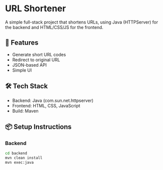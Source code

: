 # URL Shortener

A simple full-stack project that shortens URLs, using Java (HTTPServer) for the backend and HTML/CSS/JS for the frontend.

## 🚀 Features
- Generate short URL codes
- Redirect to original URL
- JSON-based API
- Simple UI

## 🛠 Tech Stack
- Backend: Java (com.sun.net.httpserver)
- Frontend: HTML, CSS, JavaScript
- Build: Maven

## 📦 Setup Instructions

### Backend
```bash
cd backend
mvn clean install
mvn exec:java

